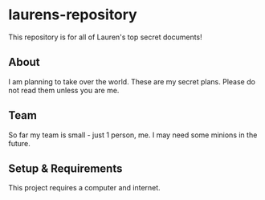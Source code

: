 # laurens-repository

This repository is for all of Lauren's top secret documents!

## About
I am planning to take over the world.
These are my secret plans. Please do not read them unless you are me.

## Team
So far my team is small - just 1 person, me. 
I may need some minions in the future.

## Setup & Requirements
This project requires a computer and internet.
